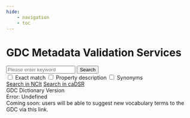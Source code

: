 ```yaml
---
hide:
    - navigation
    - toc
---
```


<script src="https://code.jquery.com/jquery-3.7.1.min.js" integrity="sha256-/JqT3SQfawRcv/BIHPThkBvs0OEvtFFmqPF/lYI/Cxo=" crossorigin="anonymous"></script>
<script src="https://cdn.jsdelivr.net/npm/bootstrap@5.3.3/dist/js/bootstrap.bundle.min.js" integrity="sha384-YvpcrYf0tY3lHB60NNkmXc5s9fDVZLESaAA55NDzOxhy9GkcIdslK1eN7N6jIeHz" crossorigin="anonymous"></script>
<script type="text/javascript" src="lib/js/jquery-ui.min.js"></script>
<script type="text/javascript" src="lib/js/pagination.min.js"></script>
<script type="text/javascript" src="lib/js/jsrender.min.js"></script>
<!-- boostrap used by bundle.js for tooltips -->
<script type="text/javascript" src="dist/bundle.js"></script>
<link rel="stylesheet" href="lib/css/jquery-ui.min.css">
<link rel="stylesheet" href="lib/css/pagination.min.css">
<link rel="stylesheet" href="dist/styles.css">


<!-- GDCMVS APP -->

<h1 class="hide">GDC Metadata Validation Services</h1>
<div class="search-box">
    <div class="search-bar">
      <span id="suggestWidth" class="suggest__width"></span>
      <div class="input-group search-bar__group">
        <input id="keywords" type="text" class="form-control search-bar__input" aria-label="keywords" placeholder="Please enter keyword" autocomplete="off">
        <div id="search-bar-options" class="search-bar__options dropdown" style="display: none;">
          <a href="#" data-toggle="dropdown" class="dropdown-toggle search-bar__option" aria-label="boolean operators"><i class="fa fa-ellipsis-h"></i></a>
          <div class="dropdown-menu search-bar__dropdown">
              <a class="search-bar__boolean" data-boolean="AND" href="#">AND</a>
              <a class="search-bar__boolean" data-boolean="OR" href="#">OR</a>
              <a class="search-bar__boolean" data-boolean="NOT" href="#">NOT</a>
          </div>
          <a href="#" id="searchclear" class="search-bar__option" aria-label="clear search bar"><i class="fa fa-times"></i></a>
        </div>
        <span class="input-group-btn">
          <button id="search" class="btn search-bar__btn" type="button">Search</button>
        </span>
      </div>
      <div class="suggest">
        <div id="suggestBox" class="suggest__listbox"></div>
      </div>
    </div>
    <div class="search-options">
      <div class="checkbox">
        <label class="checkbox__label checkbox__label--padding">
          <input id="i_ematch" class="checkbox__input" type="checkbox" value="" tabindex="0">
          <span class="checkbox__btn"><i class="checkbox__icon fa fa-check"></i></span> Exact match
        </label>
        <label class="checkbox__label">
          <input id="i_desc" class="checkbox__input" type="checkbox" value="" tabindex="0">
          <span class="checkbox__btn"><i class="checkbox__icon fa fa-check"></i></span> Property description
        </label>
        <label class="checkbox__label">
          <input id="i_syn" class="checkbox__input" type="checkbox" value="" tabindex="0">
          <span class="checkbox__btn"><i class="checkbox__icon fa fa-check"></i></span> Synonyms
        </label>
      </div>
      <div class="ref-box">
        <a href="https://ncit.nci.nih.gov/" class="ref-box__link" target="_blank" rel="noreferrer">Search in NCIt</a>
        <a href="https://cadsr.cancer.gov/onedata/Home.jsp"
          class="ref-box__link" target="_blank" rel="noreferrer">Search in caDSR</a>
      </div>
    </div>
</div>

<div id="gdc-loading-icon" class="loadingContainer" style="display: none;">
  <div class="spinParticleContainer">
      <div class="particle red"></div>
      <div class="particle grey other-particle"></div>
      <div class="particle blue other-other-particle"></div>
  </div>
  <div>Loading GDC Data...</div>
</div>

<div id="root"></div>

<div id="info-content" class="info-content">
    <div id="unofficial-term"></div>
    <div id="version-content" class="version-content">GDC Dictionary Version</div>
</div>
<div id="alert-error" class="alert alert__error alert-info" role="alert">Error: Undefined</div>
<div id="alert-suggest" class="alert alert__suggest alert-info" role="alert">
  Coming soon: users will be able to suggest new vocabulary terms to the GDC via this link.
</div>

<!-- END GDCMVS APP -->
